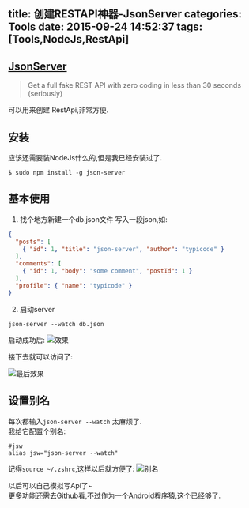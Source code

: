 title: 创建RESTAPI神器-JsonServer
categories: Tools
date: 2015-09-24 14:52:37
tags: [Tools,NodeJs,RestApi]
---


## [JsonServer](https://github.com/typicode/json-server)
> Get a full fake REST API with zero coding in less than 30 seconds (seriously)

可以用来创建 RestApi,非常方便.

## 安装

应该还需要装NodeJs什么的,但是我已经安装过了.
```Shell
$ sudo npm install -g json-server
```
## 基本使用

1. 找个地方新建一个db.json文件
写入一段json,如:
```Json
{
  "posts": [
    { "id": 1, "title": "json-server", "author": "typicode" }
  ],
  "comments": [
    { "id": 1, "body": "some comment", "postId": 1 }
  ],
  "profile": { "name": "typicode" }
}
```

2. 启动server

```Shell
json-server --watch db.json
```

<!-- more -->

启动成功后:
![效果](http://ww2.sinaimg.cn/large/98900c07gw1ewdjux1qkyj20gv0a8abl.jpg)

接下去就可以访问了:  

![最后效果](http://ww2.sinaimg.cn/large/98900c07gw1ewdjxs30yvj208z05yweq.jpg)

## 设置别名

每次都输入`json-server --watch` 太麻烦了.  
我给它配置个别名:
```Shell
#jsw
alias jsw="json-server --watch"
```

记得`source ~/.zshrc`,这样以后就方便了:
![别名](http://ww4.sinaimg.cn/large/98900c07gw1ewdkd1t6e1j208403qmx8.jpg)


以后可以自己模拟写Api了~  
更多功能还需去[Github](https://github.com/typicode/json-server)看,不过作为一个Android程序猿,这个已经够了.
